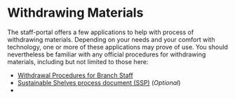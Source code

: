 # Withdrawing Materials

The staff-portal offers a few applications to help with process of withdrawing materials. Depending on your needs and your comfort with technology, one or more of these applications may prove of use. You should nevertheless be familiar with any official procedures for withdrawing materials, including but not limited to those here:
- [Withdrawal Procedures for Branch Staff](https://docs.google.com/document/d/1l0pWutFbVLB9dnmx_qV98MqlbMM6oKqghVAG6XilZwg/)
- [Sustainable Shelves process document (SSP)](https://docs.google.com/document/d/1aZtyWUJk1GbFyV7EzCCeJSU0YqtPqzfR0TBW4P1XAak/) (*Optional*)
- 
